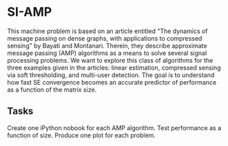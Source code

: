 # SI-AMP

This machine problem is based on an article entitled "The dynamics of message passing on dense graphs, with applications to compressed sensing" by Bayati and Montanari.
Therein, they describe approximate message passing (AMP) algorithms as a means to solve several signal processing problems.
We want to explore this class of algorithms for the three examples given in the articles: linear estimation, compressed sensing via soft thresholding, and multi-user detection.
The goal is to understand how fast SE convergence becomes an accurate predictor of performance as a function of the matrix size.

## Tasks

Create one iPython nobook for each AMP algorithm.
Test performance as a function of size.
Produce one plot for each problem.

